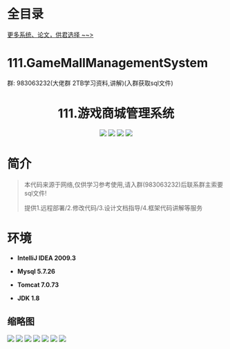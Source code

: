 # 全目录

[更多系统、论文，供君选择 ~~>](https://www.bitwise.net.cn)
# 111.GameMallManagementSystem

<p>群: 983063232(大佬群 2TB学习资料,讲解)(入群获取sql文件)</p>

<p><h1 align="center">111.游戏商城管理系统</h1></p>


<p align="center">
	<img src="https://img.shields.io/badge/jdk-1.8-orange.svg"/>
    <img src="https://img.shields.io/badge/spring-5.x-lightgrey.svg"/>
    <img src="https://img.shields.io/badge/springmvc-3.x-blue.svg"/>
    <img src="https://img.shields.io/badge/mybatis-5.x-yellow.svg"/>
</p>

# 简介


> 本代码来源于网络,仅供学习参考使用,请入群(983063232)后联系群主索要sql文件!
>
> 提供1.远程部署/2.修改代码/3.设计文档指导/4.框架代码讲解等服务



# 环境

- <b>IntelliJ IDEA 2009.3</b>

- <b>Mysql 5.7.26</b>

- <b>Tomcat 7.0.73</b>

- <b>JDK 1.8</b>




## 缩略图

![](https://bitwise.oss-cn-heyuan.aliyuncs.com/2024/9/10/ff2dbe83-084e-4d2f-9f2e-940c9764099b.png)
![](https://bitwise.oss-cn-heyuan.aliyuncs.com/2024/9/10/6a623ef6-344f-4bb7-a34f-90537ff795f4.png)
![](https://bitwise.oss-cn-heyuan.aliyuncs.com/2024/9/10/9b68e1c7-8fde-4ce2-9e54-26d7e6015614.png)
![](https://bitwise.oss-cn-heyuan.aliyuncs.com/2024/9/10/556f787f-c885-427f-bfec-b28f9e34c398.png)
![](https://bitwise.oss-cn-heyuan.aliyuncs.com/2024/9/10/12b10df2-43fa-4516-8f42-feee6cc3b20f.png)
![](https://bitwise.oss-cn-heyuan.aliyuncs.com/2024/9/10/07a8f521-1a54-40dc-bc1a-71415ed99399.png)
![](https://bitwise.oss-cn-heyuan.aliyuncs.com/2024/9/10/efc1db4e-62a9-4b9e-a9e6-c8556b549330.png)

